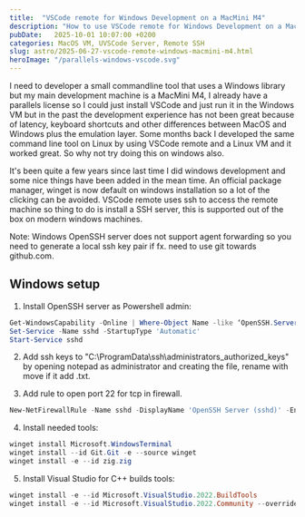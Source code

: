 ```yaml
---
title:  "VSCode remote for Windows Development on a MacMini M4"
description: "How to use VSCode remote for Windows Development on a MacMini M4"
pubDate:   2025-10-01 10:07:00 +0200
categories: MacOS VM, UVSCode Server, Remote SSH
slug: astro/2025-06-27-vscode-remote-windows-macmini-m4.html
heroImage: "/parallels-windows-vscode.svg"
---
```


I need to developer a small commandline tool that uses a Windows library but my main development machine is a MacMini M4, I already have a parallels license so I could just install VSCode and just run it in the Windows VM but in the past the development experience has not been great because of latency, keyboard shortcuts and other differences between MacOS and Windows plus the emulation layer. Some months back I developed the same command line tool on Linux by using VSCode remote and a Linux VM and it worked great. So why not try doing this on windows also.

It's been quite a few years since last time I did windows development and some nice things have been added in the mean time. An official package manager, winget is now default on windows installation so a lot of the clicking can be avoided. VSCode remote uses ssh to access the remote machine so thing to do is install a SSH server, this is supported out of the box on modern windows machines.

Note: Windows OpenSSH server does not support agent forwarding so you need to generate a local ssh key pair if fx. need to use git towards github.com.

## Windows setup

1. Install OpenSSH server as Powershell admin:

``` powershell
Get-WindowsCapability -Online | Where-Object Name -like ‘OpenSSH.Server*’ | Add-WindowsCapability –Online
Set-Service -Name sshd -StartupType 'Automatic'
Start-Service sshd
```

2. Add ssh keys to "C:\ProgramData\ssh\administrators_authorized_keys" by opening notepad as administrator and creating the file, rename with move if it add .txt.

3. Add rule to open port 22 for tcp in firewall.

``` powershell
New-NetFirewallRule -Name sshd -DisplayName 'OpenSSH Server (sshd)' -Enabled True -Direction Inbound -Protocol TCP -Action Allow -LocalPort 22
```

4. Install needed tools:

``` powershell
winget install Microsoft.WindowsTerminal
winget install --id Git.Git -e --source winget
winget install -e --id zig.zig
```

5. Install Visual Studio for C++ builds tools:

``` powershell
winget install -e --id Microsoft.VisualStudio.2022.BuildTools
winget install -e --id Microsoft.VisualStudio.2022.Community --override "--quiet --add Microsoft.VisualStudio.Workload.NativeDesktop"
```
